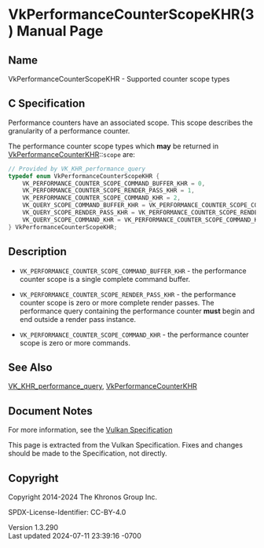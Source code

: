 # VkPerformanceCounterScopeKHR(3) Manual Page

## Name

VkPerformanceCounterScopeKHR - Supported counter scope types



## <a href="#_c_specification" class="anchor"></a>C Specification

Performance counters have an associated scope. This scope describes the
granularity of a performance counter.

The performance counter scope types which **may** be returned in
[VkPerformanceCounterKHR](https://registry.khronos.org/vulkan/specs/1.3-extensions/man/html/VkPerformanceCounterKHR.html)::`scope` are:

``` c
// Provided by VK_KHR_performance_query
typedef enum VkPerformanceCounterScopeKHR {
    VK_PERFORMANCE_COUNTER_SCOPE_COMMAND_BUFFER_KHR = 0,
    VK_PERFORMANCE_COUNTER_SCOPE_RENDER_PASS_KHR = 1,
    VK_PERFORMANCE_COUNTER_SCOPE_COMMAND_KHR = 2,
    VK_QUERY_SCOPE_COMMAND_BUFFER_KHR = VK_PERFORMANCE_COUNTER_SCOPE_COMMAND_BUFFER_KHR,
    VK_QUERY_SCOPE_RENDER_PASS_KHR = VK_PERFORMANCE_COUNTER_SCOPE_RENDER_PASS_KHR,
    VK_QUERY_SCOPE_COMMAND_KHR = VK_PERFORMANCE_COUNTER_SCOPE_COMMAND_KHR,
} VkPerformanceCounterScopeKHR;
```

## <a href="#_description" class="anchor"></a>Description

- `VK_PERFORMANCE_COUNTER_SCOPE_COMMAND_BUFFER_KHR` - the performance
  counter scope is a single complete command buffer.

- `VK_PERFORMANCE_COUNTER_SCOPE_RENDER_PASS_KHR` - the performance
  counter scope is zero or more complete render passes. The performance
  query containing the performance counter **must** begin and end
  outside a render pass instance.

- `VK_PERFORMANCE_COUNTER_SCOPE_COMMAND_KHR` - the performance counter
  scope is zero or more commands.

## <a href="#_see_also" class="anchor"></a>See Also

[VK_KHR_performance_query](https://registry.khronos.org/vulkan/specs/1.3-extensions/man/html/VK_KHR_performance_query.html),
[VkPerformanceCounterKHR](https://registry.khronos.org/vulkan/specs/1.3-extensions/man/html/VkPerformanceCounterKHR.html)

## <a href="#_document_notes" class="anchor"></a>Document Notes

For more information, see the <a
href="https://registry.khronos.org/vulkan/specs/1.3-extensions/html/vkspec.html#VkPerformanceCounterScopeKHR"
target="_blank" rel="noopener">Vulkan Specification</a>

This page is extracted from the Vulkan Specification. Fixes and changes
should be made to the Specification, not directly.

## <a href="#_copyright" class="anchor"></a>Copyright

Copyright 2014-2024 The Khronos Group Inc.

SPDX-License-Identifier: CC-BY-4.0

Version 1.3.290  
Last updated 2024-07-11 23:39:16 -0700
